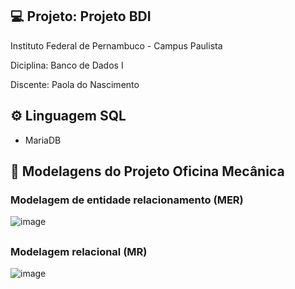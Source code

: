 ## 💻 Projeto: Projeto BDI


Instituto Federal de Pernambuco  - Campus Paulista 

Diciplina: Banco de Dados I

Discente:  Paola do Nascimento

## ⚙️ Linguagem SQL
 - MariaDB

## 📑 Modelagens do Projeto Oficina Mecânica

### Modelagem de entidade relacionamento (MER)


![image](https://user-images.githubusercontent.com/88107960/178291851-382a97d7-c869-462a-9738-66a158d276c2.png)

##
### Modelagem relacional (MR)


![image](https://user-images.githubusercontent.com/88107960/178291994-971ab8eb-d65e-4529-95d5-210ce53c8579.png)


